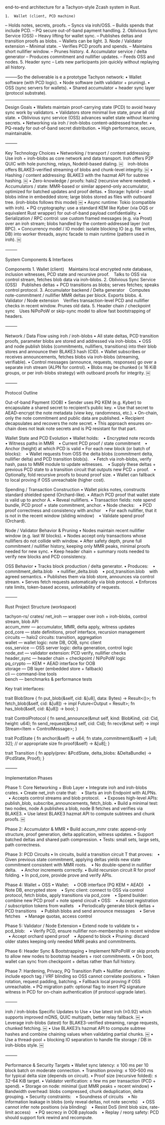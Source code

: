 
end-to-end architecture for a Tachyon-style Zcash system in Rust.

	1.	Wallet (client, PCD machine)
– Holds notes, secrets, proofs.
– Syncs via iroh/OSS.
– Builds spends that include PCD.
– PQ secure out-of-band payment handling.
	2.	Oblivious Sync Service (OSS)
– Heavy lifting for wallet sync.
– Publishes deltas and transition proofs as blobs.
– Wallets can be light.
	3.	Node / Validator extension
– Minimal state.
– Verifies PCD proofs and spends.
– Maintains short nullifier window.
– Prunes history.
	4.	Accumulator service / delta generator
– Produces commitment and nullifier updates.
– Feeds OSS and nodes.
	5.	Header sync
– Lets new participants join quickly without replaying all history.

⸻So the deliverable is e a prototype Tachyon network:
	•	Wallet software (with PCD logic).
	•	Node software (with validator + pruning).
	•	OSS (sync servers for wallets).
	•	Shared accumulator + header sync layer (protocol substrate).

---
Design Goals
	•	Wallets maintain proof-carrying state (PCD) to avoid heavy sync work by validators.
	•	Validators store minimal live state, prune all old state.
	•	Oblivious sync service (OSS) advances wallet state without learning secrets.
	•	Networking via iroh / iroh-blobs content-addressed transfer.
	•	PQ-ready for out-of-band secret distribution.
	•	High performance, secure, maintainable.

⸻

Key Technology Choices
	•	Networking / transport / content addressing:
  Use iroh + iroh-blobs as core network and data transport. Iroh offers P2P QUIC with hole punching, relays, NodeId-based dialing.  ￼
  iroh-blobs offers BLAKE3-verified streaming of blobs and chunk-level integrity.  ￼
	•	Hashing / content addressing: BLAKE3 with the hazmat API for subtree hashing.  ￼
	•	Zero-knowledge / proofs: halo2 (recursive where needed).
	•	Accumulators / state: MMR-based or similar append-only accumulator, optimized for batched updates and proof deltas.
	•	Storage: hybrid – small blobs inline in embedded store; large blobs stored as files with outboard tree. (iroh-blobs follows this model)  ￼
	•	Async runtime: Tokio (compatible with iroh).
	•	PQ cryptography: use a standard KEM like Kyber (via OQS or equivalent Rust wrapper) for out-of-band payload confidentiality.
	•	Serialization / RPC control: use custom framed messages (e.g. via Prost) over an iroh stream; blobs handled by the content-addressed layer (not RPC).
	•	Concurrency model / IO model: isolate blocking IO (e.g. file writes, DB) into worker threads, async facade to main runtime (pattern used in iroh).  ￼

⸻

System Components & Interfaces

Components
	1.	Wallet (client)
  Maintains local encrypted note database, inclusion witnesses, PCD state and recursive proof.
  Talks to OSS via control stream, fetches blob data via iroh-blobs.
	2.	Oblivious Sync Service (OSS)
  Publishes deltas + PCD transitions as blobs; serves fetches; speaks control protocol.
	3.	Accumulator backend / Delta generator
  Computes note-commitment / nullifier MMR deltas per block. Exports blobs.
	4.	Validator / Node extension
  Verifies transaction-level PCD and nullifier checks in recent window. Prunes old data.
	5.	Header chain / checkpoint sync
  Uses NiPoPoW or skip-sync model to allow fast bootstrapping of headers.

⸻

Network / Data Flow using iroh / iroh-blobs
	•	All state deltas, PCD transition proofs, parameter blobs are stored and addressed via iroh-blobs.
	•	OSS and node publish blobs (commitments, nullifiers, transitions) into their blob stores and announce their BLAKE3 hash (CID).
	•	Wallet subscribes or receives announcements, fetches blobs via iroh-blobs (streaming, verifiable).
	•	Control messages (announce, requests, responses) go over a separate iroh stream (ALPN for control).
	•	Blobs may be chunked (≤ 16 KiB groups, or per iroh-blobs strategy) with outboard proofs for integrity.  ￼

⸻

Protocol Outline

Out-of-band Payment (OOB)
	•	Sender uses PQ KEM (e.g. Kyber) to encapsulate a shared secret to recipient’s public key.
	•	Use that secret to AEAD-encrypt the note metadata (view key, randomness, etc.).
	•	On-chain, only the note commitment and public data are published.
	•	Recipient decapsulates and recovers the note secret.
	•	This approach ensures on-chain does not leak note secrets and is PQ resistant for that part.

Wallet State and PCD Evolution
	•	Wallet holds:
  • Encrypted note records
  • Witness paths in MMR
  • Current PCD proof / state commitment
  • Anchor (height) at which PCD is valid
	•	For each new block (or batch of blocks):
  • Wallet requests from OSS the delta blobs (commitment delta, nullifier delta) and PCD transition blob(s).
  • Fetch via iroh-blobs, verify hash, pass to MMR module to update witnesses.
  • Supply these deltas + previous PCD state to a transition circuit that outputs new PCD + proof.
  • Optionally, fold recursive proofs to bound proof size.
	•	Wallet can fallback to local proving if OSS unreachable (higher cost).

Spending / Transaction Construction
	•	Wallet picks notes, constructs standard shielded spend (Orchard-like).
	•	Attach PCD proof that wallet state is valid up to anchor A.
	•	Reveal nullifiers.
	•	Transaction fields: note spend bundle, PCD proof + state commitment, anchor.
	•	Node checks:
  • PCD proof correctness and consistency with anchor
  • For each nullifier, that it is not in the recent window (sliding window)
  • Validate spend proof (Orchard).

Node / Validator Behavior & Pruning
	•	Nodes maintain recent nullifier window (e.g. last W blocks).
	•	Nodes accept only transactions whose nullifiers do not collide with window.
	•	After safety depth, prune full commitment / nullifier history, keeping only MMR peaks, minimal proofs needed for new sync.
	•	Keep header chain + summary roots needed to verify new blocks and PCD consistency.

OSS Behavior
	•	Tracks block production / delta generator.
	•	Produces:
  • commitment_delta.blob
  • nullifier_delta.blob
  • pcd_transition.blob
  with agreed semantics.
	•	Publishes them via blob store, announces via control stream.
	•	Serves fetch requests automatically via blob protocol.
	•	Enforces rate limits, token-based access, unlinkability of requests.

⸻

Rust Project Structure (workspace)

tachyon-rs/
  crates/
    net_iroh        — wrapper over iroh + iroh-blobs, control stream, blob API  
    accum_mmr        — accumulator, MMR, delta apply, witness updates  
    pcd_core         — state definitions, proof interface, recursion management  
    circuits          — halo2 circuits: transition, aggregation  
    wallet            — wallet logic: note DB, OOB, sync client  
    oss_service       — OSS server logic: delta generation, control logic  
    node_ext          — validator extension: PCD verify, nullifier checks  
    header_sync       — header chain + checkpoint / NiPoPoW logic  
    pq_crypto         — KEM + AEAD interface for OOB  
    storage           — DB layer (embedded store + fallback)  
    cli               — command-line tools  
    bench             — benchmarks & performance tests  

Key trait interfaces:

trait BlobStore {
  fn put_blob(&self, cid: &[u8], data: Bytes) -> Result<()>;
  fn fetch_blob(&self, cid: &[u8]) -> impl Future<Output = Result<Bytes>>;
  fn has_blob(&self, cid: &[u8]) -> bool;
}

trait ControlProtocol {
  fn send_announce(&mut self, kind: BlobKind, cid: Cid, height: u64);
  fn send_request(&mut self, cid: Cid);
  fn recv(&mut self) -> impl Stream<Item = ControlMessage>;
}

trait PcdState {
  fn anchor(&self) -> u64;
  fn state_commitment(&self) -> [u8; 32];  // or appropriate size
  fn proof(&self) -> &[u8];
}

trait Transition {
  fn apply(prev: &PcdState, delta_blobs: &DeltaBundle) -> (PcdState, Proof);
}


⸻

Implementation Phases

Phase 1: Core Networking + Blob Layer
	•	Integrate iroh and iroh-blobs crates.
	•	Create net_iroh crate that:
  • Starts an iroh Endpoint with ALPNs.
  • Accepts control streams and blob protocol.
  • Exposes high-level APIs: publish_blob, subscribe_announcements, fetch_blob.
	•	Build a minimal test: two nodes, node A publishes a blob, node B fetches and verifies via BLAKE3.
	•	Use latest BLAKE3 hazmat API to compute subtrees and chunk proofs.  ￼

Phase 2: Accumulator & MMR
	•	Build accum_mmr crate: append-only structure, proof generation, delta application, witness updates.
	•	Support batched deltas and shared path compression.
	•	Tests: small sets, large sets, path correctness.

Phase 3: PCD Circuits
	•	In circuits, build a transition circuit T that proves:
  • Given previous state commitment, applying deltas yields new state commitment consistent with MMR roots.
  • No double-spend in nullifier delta.
  • Anchor increments correctly.
	•	Build recursion circuit R for proof folding.
	•	In pcd_core, provide prove and verify APIs.

Phase 4: Wallet + OSS
	•	Wallet:
  • OOB interface (PQ KEM + AEAD)
  • Note DB, encrypted store
  • Sync client: connect to OSS via control protocol, fetch blobs, apply transitions via pcd_core
  • Spend builder: combine new PCD proof + note spend circuit
	•	OSS:
  • Accept registration / subscription tokens from wallets
  • Periodically generate block deltas + PCD transitions
  • Publish blobs and send announce messages
  • Serve fetches
  • Manage quotas, access control

Phase 5: Validator / Node Extension
	•	Extend node to validate tx + pcd_blob:
  • Verify PCD, ensure nullifier non-membership in recent window
  • Accept orchard spend proof
  • Append to block
	•	Pruning: discard older states keeping only needed MMR peaks and commitments.

Phase 6: Header Sync & Bootstrapping
	•	Implement NiPoPoW or skip proofs to allow new nodes to bootstrap headers + root commitments.
	•	On boot, wallet can sync from checkpoint + deltas rather than full history.

Phase 7: Hardening, Privacy, PQ Transition Path
	•	Nullifier derivation: include epoch tag / VRF blinding so OSS cannot correlate positions.
	•	Token rotation, request padding, batching.
	•	Fallback local proving if OSS unreachable.
	•	PQ migration path: optional flag to insert PQ signature witness in PCD for on-chain authentication (if protocol upgrade later).

⸻

iroh / iroh-blobs Specific Updates to Use
	•	Use latest iroh (≥0.92) which supports improved mDNS, QUIC multipath, better relay fallback.  ￼
	•	Leverage iroh-blobs (latest) for BLAKE3-verified streaming, range requests, chunked fetching.  ￼
	•	Use BLAKE3’s hazmat API to compute subtree hashes and combine chaining values when validating partial chunks.  ￼
	•	Use a thread-pool + blocking IO separation to handle file storage / DB in iroh-blobs style.  ￼

⸻

Performance & Security Targets
	•	Wallet sync latency: ≤ 100 ms per 10 block batch on moderate connection.
	•	Transition proving: ≤ 100–500 ms for typical delta size (depends on circuit).
	•	Proof size (recursive folded): ≤ 32–64 KiB target.
	•	Validator verification: ≤ few ms per transaction (PCD + spend).
	•	Storage on node: minimal (just MMR peaks + recent window)
	•	Bandwidth overhead: blobs compressed, chunk deduplication, delta grouping.
	•	Security constraints:
  • Soundness of circuits
  • No information leakage in blobs (only reveal deltas, not note secrets)
  • OSS cannot infer note positions (via blinding)
  • Resist DoS (limit blob size, rate-limit access)
  • PQ secrecy in OOB payloads
  • Replay / reorg safety: PCD should support fork rewind and recompute.

